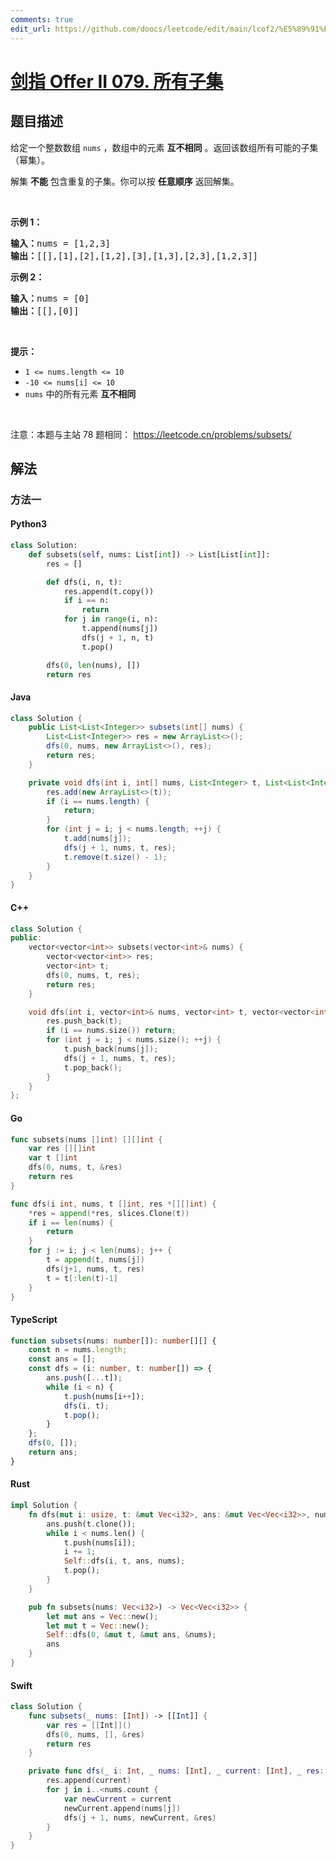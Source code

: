 ```yaml
---
comments: true
edit_url: https://github.com/doocs/leetcode/edit/main/lcof2/%E5%89%91%E6%8C%87%20Offer%20II%20079.%20%E6%89%80%E6%9C%89%E5%AD%90%E9%9B%86/README.md
---
```


<!-- problem:start -->

# [剑指 Offer II 079. 所有子集](https://leetcode.cn/problems/TVdhkn)

## 题目描述

<!-- description:start -->

<p>给定一个整数数组&nbsp;<code>nums</code> ，数组中的元素 <strong>互不相同</strong> 。返回该数组所有可能的子集（幂集）。</p>

<p>解集 <strong>不能</strong> 包含重复的子集。你可以按 <strong>任意顺序</strong> 返回解集。</p>

<p>&nbsp;</p>

<p><strong>示例 1：</strong></p>

<pre>
<strong>输入：</strong>nums = [1,2,3]
<strong>输出：</strong>[[],[1],[2],[1,2],[3],[1,3],[2,3],[1,2,3]]
</pre>

<p><strong>示例 2：</strong></p>

<pre>
<strong>输入：</strong>nums = [0]
<strong>输出：</strong>[[],[0]]
</pre>

<p>&nbsp;</p>

<p><strong>提示：</strong></p>

<ul>
	<li><code>1 &lt;= nums.length &lt;= 10</code></li>
	<li><code>-10 &lt;= nums[i] &lt;= 10</code></li>
	<li><code>nums</code> 中的所有元素 <strong>互不相同</strong></li>
</ul>

<p>&nbsp;</p>

<p><meta charset="UTF-8" />注意：本题与主站 78&nbsp;题相同：&nbsp;<a href="https://leetcode.cn/problems/subsets/">https://leetcode.cn/problems/subsets/</a></p>

<!-- description:end -->

## 解法

<!-- solution:start -->

### 方法一

<!-- tabs:start -->

#### Python3

```python
class Solution:
    def subsets(self, nums: List[int]) -> List[List[int]]:
        res = []

        def dfs(i, n, t):
            res.append(t.copy())
            if i == n:
                return
            for j in range(i, n):
                t.append(nums[j])
                dfs(j + 1, n, t)
                t.pop()

        dfs(0, len(nums), [])
        return res
```

#### Java

```java
class Solution {
    public List<List<Integer>> subsets(int[] nums) {
        List<List<Integer>> res = new ArrayList<>();
        dfs(0, nums, new ArrayList<>(), res);
        return res;
    }

    private void dfs(int i, int[] nums, List<Integer> t, List<List<Integer>> res) {
        res.add(new ArrayList<>(t));
        if (i == nums.length) {
            return;
        }
        for (int j = i; j < nums.length; ++j) {
            t.add(nums[j]);
            dfs(j + 1, nums, t, res);
            t.remove(t.size() - 1);
        }
    }
}
```

#### C++

```cpp
class Solution {
public:
    vector<vector<int>> subsets(vector<int>& nums) {
        vector<vector<int>> res;
        vector<int> t;
        dfs(0, nums, t, res);
        return res;
    }

    void dfs(int i, vector<int>& nums, vector<int> t, vector<vector<int>>& res) {
        res.push_back(t);
        if (i == nums.size()) return;
        for (int j = i; j < nums.size(); ++j) {
            t.push_back(nums[j]);
            dfs(j + 1, nums, t, res);
            t.pop_back();
        }
    }
};
```

#### Go

```go
func subsets(nums []int) [][]int {
	var res [][]int
	var t []int
	dfs(0, nums, t, &res)
	return res
}

func dfs(i int, nums, t []int, res *[][]int) {
	*res = append(*res, slices.Clone(t))
	if i == len(nums) {
		return
	}
	for j := i; j < len(nums); j++ {
		t = append(t, nums[j])
		dfs(j+1, nums, t, res)
		t = t[:len(t)-1]
	}
}
```

#### TypeScript

```ts
function subsets(nums: number[]): number[][] {
    const n = nums.length;
    const ans = [];
    const dfs = (i: number, t: number[]) => {
        ans.push([...t]);
        while (i < n) {
            t.push(nums[i++]);
            dfs(i, t);
            t.pop();
        }
    };
    dfs(0, []);
    return ans;
}
```

#### Rust

```rust
impl Solution {
    fn dfs(mut i: usize, t: &mut Vec<i32>, ans: &mut Vec<Vec<i32>>, nums: &Vec<i32>) {
        ans.push(t.clone());
        while i < nums.len() {
            t.push(nums[i]);
            i += 1;
            Self::dfs(i, t, ans, nums);
            t.pop();
        }
    }

    pub fn subsets(nums: Vec<i32>) -> Vec<Vec<i32>> {
        let mut ans = Vec::new();
        let mut t = Vec::new();
        Self::dfs(0, &mut t, &mut ans, &nums);
        ans
    }
}
```

#### Swift

```swift
class Solution {
    func subsets(_ nums: [Int]) -> [[Int]] {
        var res = [[Int]]()
        dfs(0, nums, [], &res)
        return res
    }

    private func dfs(_ i: Int, _ nums: [Int], _ current: [Int], _ res: inout [[Int]]) {
        res.append(current)
        for j in i..<nums.count {
            var newCurrent = current
            newCurrent.append(nums[j])
            dfs(j + 1, nums, newCurrent, &res)
        }
    }
}
```

<!-- tabs:end -->

<!-- solution:end -->

<!-- problem:end -->
